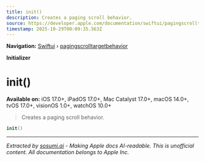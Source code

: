 ```yaml
---
title: init()
description: Creates a paging scroll behavior.
source: https://developer.apple.com/documentation/swiftui/pagingscrolltargetbehavior/init()
timestamp: 2025-10-29T00:09:35.563Z
---
```


**Navigation:** [Swiftui](/documentation/swiftui) › [pagingscrolltargetbehavior](/documentation/swiftui/pagingscrolltargetbehavior)

**Initializer**

# init()

**Available on:** iOS 17.0+, iPadOS 17.0+, Mac Catalyst 17.0+, macOS 14.0+, tvOS 17.0+, visionOS 1.0+, watchOS 10.0+

> Creates a paging scroll behavior.

```swift
init()
```

---

*Extracted by [sosumi.ai](https://sosumi.ai) - Making Apple docs AI-readable.*
*This is unofficial content. All documentation belongs to Apple Inc.*
